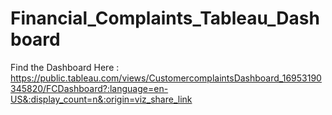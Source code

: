 # Financial_Complaints_Tableau_Dashboard

Find the Dashboard Here : 
https://public.tableau.com/views/CustomercomplaintsDashboard_16953190345820/FCDashboard?:language=en-US&:display_count=n&:origin=viz_share_link
